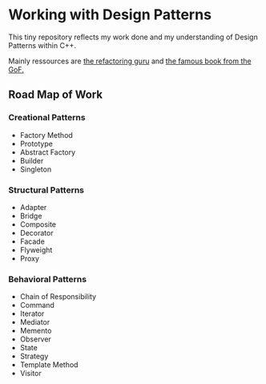 # Working with Design Patterns

This tiny repository reflects my work done and my understanding of Design Patterns within C++.

Mainly ressources are [the refactoring guru](https://refactoring.guru/) and [the famous book from the GoF.](https://www.amazon.co.uk/Design-patterns-elements-reusable-object-oriented/dp/0201633612)

## Road Map of Work

### Creational Patterns

- Factory Method
- Prototype
- Abstract Factory
- Builder
- Singleton

### Structural Patterns

- Adapter
- Bridge
- Composite
- Decorator
- Facade
- Flyweight
- Proxy
  
### Behavioral Patterns

- Chain of Responsibility
- Command
- Iterator
- Mediator
- Memento
- Observer
- State
- Strategy
- Template Method
- Visitor
